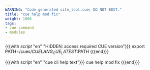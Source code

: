 ```yaml
---
WARNING: "Code generated site_tool.cue; DO NOT EDIT."
title: "cue help mod fix"
weight: 1000
tags:
- cue command
- modules
---
```

{{{with _script_ "en" "HIDDEN: access required CUE version"}}}
export PATH=/cues/$CUELANG_CUE_LATEST:$PATH
{{{end}}}

{{{with script "en" "cue cli help text"}}}
cue help mod fix
{{{end}}}
